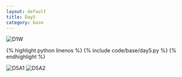 ```yaml
---
layout: default
title: Day5
category: base
---
```


![D1W](https://cdn.jsdelivr.net/gh/102300671/image@main/pydevbase/D5W.png)

{% highlight python linenos %}
{% include code/base/day5.py %}
{% endhighlight %}

![D5A1](https://cdn.jsdelivr.net/gh/102300671/image@main/pydevbase/D5A1.png)
![D5A2](https://cdn.jsdelivr.net/gh/102300671/image@main/pydevbase/D5A2.png)
